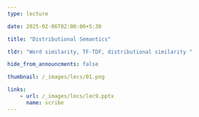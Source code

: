 ```yaml
---
type: lecture

date: 2025-02-06T02:00:00+5:30

title: "Distributional Semantics"

tldr: "Word similarity, TF-TDF, distributional similarity "

hide_from_announcments: false

thumbnail: /_images/lecs/01.png

links: 
    - url: /_images/lecs/lec9.pptx
      name: scribe
---
```

